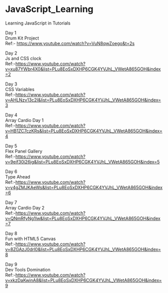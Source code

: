 # JavaScript_Learning
Learning JavaScript in Tutorials

Day 1<br>
Drum Kit Project<br>
Ref:- https://www.youtube.com/watch?v=VuN8qwZoego&t=2s

Day 2<br>
Js and CSS clock<br>
Ref:-https://www.youtube.com/watch?v=xu87YWbr4X0&list=PLu8EoSxDXHP6CGK4YVJhL_VWetA865GOH&index=2

Day 3<br>
CSS Variables<br>
Ref:-https://www.youtube.com/watch?v=AHLNzv13c2I&list=PLu8EoSxDXHP6CGK4YVJhL_VWetA865GOH&index=3

Day 4<br>
Array Cardio Day 1<br>
Ref:-https://www.youtube.com/watch?v=HB1ZC7czKRs&list=PLu8EoSxDXHP6CGK4YVJhL_VWetA865GOH&index=4

Day 5<br>
Flex Panel Gallery<br>
Ref:-https://www.youtube.com/watch?v=9eif30i26jg&list=PLu8EoSxDXHP6CGK4YVJhL_VWetA865GOH&index=5

Day 6<br>
Type Ahead<br>
Ref:-https://www.youtube.com/watch?v=y4gZMJKAeWs&list=PLu8EoSxDXHP6CGK4YVJhL_VWetA865GOH&index=6

Day 7<br>
Array Cardio Day 2<br>
Ref:-https://www.youtube.com/watch?v=QNmRfyNg1lw&list=PLu8EoSxDXHP6CGK4YVJhL_VWetA865GOH&index=7

Day 8<br>
Fun with HTML5 Canvas<br>
Ref:-https://www.youtube.com/watch?v=8ZGAzJ0drl0&list=PLu8EoSxDXHP6CGK4YVJhL_VWetA865GOH&index=8

Day 9<br>
Dev Tools Domination<br>
Ref:-https://www.youtube.com/watch?v=xkzDaKwinA8&list=PLu8EoSxDXHP6CGK4YVJhL_VWetA865GOH&index=9
